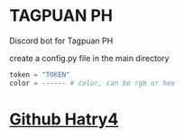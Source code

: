  # TAGPUAN PH
Discord bot for Tagpuan PH

create a config.py file in the main directory
```py
token = "TOKEN"
color = ------ # color, can be rgb or hex
```
# <u><b>[Github Hatry4](https://github.com/hatry4)